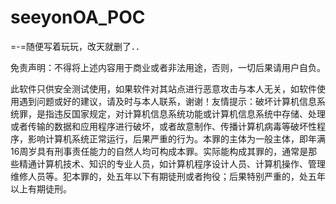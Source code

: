 # seeyonOA_POC
=-=随便写着玩玩，改天就删了．．

免责声明：不得将上述内容用于商业或者非法用途，否则，一切后果请用户自负。

此软件只供安全测试使用，如果软件对其站点进行恶意攻击与本人无关，如软件使用遇到问题或好的建议，请及时与本人联系，谢谢！友情提示：破坏计算机信息系统罪，是指违反国家规定，对计算机信息系统功能或计算机信息系统中存储、处理或者传输的数据和应用程序进行破坏，或者故意制作、传播计算机病毒等破坏性程序，影响计算机系统正常运行，后果严重的行为。本罪的主体为一般主体，即年满16周岁具有刑事责任能力的自然人均可构成本罪。实际能构成其罪的，通常是那些精通计算机技术、知识的专业人员，如计算机程序设计人员、计算机操作、管理维修人员等。犯本罪的，处五年以下有期徒刑或者拘役；后果特别严重的，处五年以上有期徒刑。
